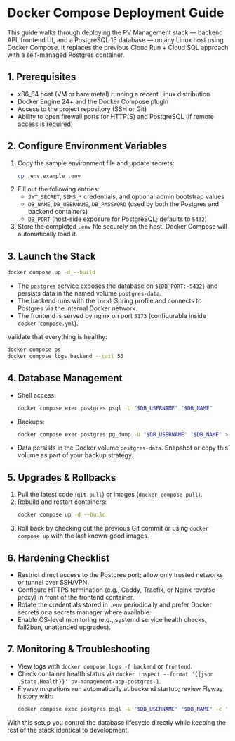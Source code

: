# Docker Compose Deployment Guide

This guide walks through deploying the PV Management stack — backend API, frontend UI, and a PostgreSQL 15 database — on any Linux host using Docker Compose. It replaces the previous Cloud Run + Cloud SQL approach with a self-managed Postgres container.

## 1. Prerequisites
- x86_64 host (VM or bare metal) running a recent Linux distribution
- Docker Engine 24+ and the Docker Compose plugin
- Access to the project repository (SSH or Git)
- Ability to open firewall ports for HTTP(S) and PostgreSQL (if remote access is required)

## 2. Configure Environment Variables
1. Copy the sample environment file and update secrets:
   ```bash
   cp .env.example .env
   ```
2. Fill out the following entries:
   - `JWT_SECRET`, `SEMS_*` credentials, and optional admin bootstrap values
   - `DB_NAME`, `DB_USERNAME`, `DB_PASSWORD` (used by both the Postgres and backend containers)
   - `DB_PORT` (host-side exposure for PostgreSQL; defaults to `5432`)
3. Store the completed `.env` file securely on the host. Docker Compose will automatically load it.

## 3. Launch the Stack
```bash
docker compose up -d --build
```

- The `postgres` service exposes the database on `${DB_PORT:-5432}` and persists data in the named volume `postgres-data`.
- The backend runs with the `local` Spring profile and connects to Postgres via the internal Docker network.
- The frontend is served by nginx on port `5173` (configurable inside `docker-compose.yml`).

Validate that everything is healthy:
```bash
docker compose ps
docker compose logs backend --tail 50
```

## 4. Database Management
- Shell access:
  ```bash
  docker compose exec postgres psql -U "$DB_USERNAME" "$DB_NAME"
  ```
- Backups:
  ```bash
  docker compose exec postgres pg_dump -U "$DB_USERNAME" "$DB_NAME" > backup.sql
  ```
- Data persists in the Docker volume `postgres-data`. Snapshot or copy this volume as part of your backup strategy.

## 5. Upgrades & Rollbacks
1. Pull the latest code (`git pull`) or images (`docker compose pull`).
2. Rebuild and restart containers:
   ```bash
   docker compose up -d --build
   ```
3. Roll back by checking out the previous Git commit or using `docker compose up` with the last known-good images.

## 6. Hardening Checklist
- Restrict direct access to the Postgres port; allow only trusted networks or tunnel over SSH/VPN.
- Configure HTTPS termination (e.g., Caddy, Traefik, or Nginx reverse proxy) in front of the frontend container.
- Rotate the credentials stored in `.env` periodically and prefer Docker secrets or a secrets manager where available.
- Enable OS-level monitoring (e.g., systemd service health checks, fail2ban, unattended upgrades).

## 7. Monitoring & Troubleshooting
- View logs with `docker compose logs -f backend` or `frontend`.
- Check container health status via `docker inspect --format '{{json .State.Health}}' pv-management-app-postgres-1`.
- Flyway migrations run automatically at backend startup; review Flyway history with:
  ```bash
  docker compose exec postgres psql -U "$DB_USERNAME" "$DB_NAME" -c 'SELECT * FROM flyway_schema_history;'
  ```

With this setup you control the database lifecycle directly while keeping the rest of the stack identical to development.
